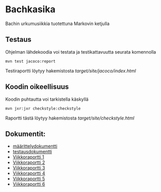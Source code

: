 # Bachkasika
Bachin urkumusiikkia tuotettuna Markovin ketjulla

## Testaus
Ohjelman lähdekoodia voi testata ja testikattavuutta seurata komennolla
```
mvn test jacoco:report
```
Testiraportti löytyy hakemistosta _target/site/jacoco/index.html_

## Koodin oikeellisuus
Koodin puhtautta voi tarkistella käskyllä
```
mvn jxr:jxr checkstyle:checkstyle
```
Raportti tästä löytyy hakemistosta _target/site/checkstyle.html_


## Dokumentit:
* [määrittelydokumentti](https://github.com/acidmole/Bachkasika/blob/master/dokumentit/maarittelydokumentti.md)
* [testausdokumentti](https://github.com/acidmole/Bachkasika/blob/master/dokumentit/testausdokumentti.md)
* [Viikkoraportti 1](https://github.com/acidmole/Bachkasika/blob/master/dokumentit/Viikkoraportti1.md)
* [Viikkoraportti 2](https://github.com/acidmole/Bachkasika/blob/master/dokumentit/Viikkoraportti2.md)
* [Viikkoraportti 3](https://github.com/acidmole/Bachkasika/blob/master/dokumentit/Viikkoraportti3.md)
* [Viikkoraportti 4](https://github.com/acidmole/Bachkasika/blob/master/dokumentit/Viikkoraportti4.md)
* [Viikkoraportti 5](https://github.com/acidmole/Bachkasika/blob/master/dokumentit/Viikkoraportti5.md)
* [Viikkoraportti 6](https://github.com/acidmole/Bachkasika/blob/master/dokumentit/Viikkoraportti6.md)

